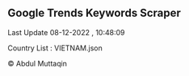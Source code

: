 

## Google Trends Keywords Scraper 
 
Last Update 08-12-2022 , 10:48:09

Country List :
VIETNAM.json



© Abdul Muttaqin 
